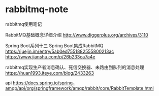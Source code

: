 # rabbitmq-note
rabbitmq使用笔记



RabbitMQ基础概念详细介绍
http://www.diggerplus.org/archives/3110




Spring Boot系列十三 Spring Boot集成RabbitMQ
https://juejin.im/entry/5ab0ed7551882555800213ac
https://www.jianshu.com/p/26b233ca7a4e


rabbitmq实现生产者消息确认、死信交换器、未路由到队列的消息处理
https://huan1993.iteye.com/blog/2433263


api
https://docs.spring.io/spring-amqp/api/org/springframework/amqp/rabbit/core/RabbitTemplate.html

